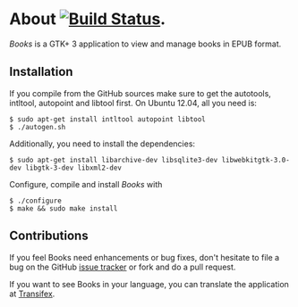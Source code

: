 # About [![Build Status](https://travis-ci.org/matze/books.png)](https://travis-ci.org/matze/books).

_Books_ is a GTK+ 3 application to view and manage books in EPUB format.


## Installation

If you compile from the GitHub sources make sure to get the autotools, intltool,
autopoint and libtool first. On Ubuntu 12.04, all you need is:

    $ sudo apt-get install intltool autopoint libtool
    $ ./autogen.sh

Additionally, you need to install the dependencies:

    $ sudo apt-get install libarchive-dev libsqlite3-dev libwebkitgtk-3.0-dev libgtk-3-dev libxml2-dev

Configure, compile and install _Books_ with

    $ ./configure
    $ make && sudo make install


## Contributions

If you feel Books need enhancements or bug fixes, don't hesitate to file a bug
on the GitHub [issue tracker][] or fork and do a pull request.

If you want to see Books in your language, you can translate the application at
[Transifex][].

[issue tracker]: https://github.com/matze/books/issues
[Transifex]: https://www.transifex.com/projects/p/books/
